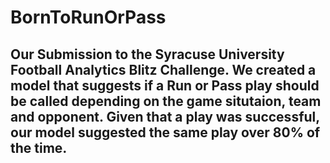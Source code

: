 # BornToRunOrPass
## Our Submission to the Syracuse University Football Analytics Blitz Challenge. We created a model that suggests if a Run or Pass play should be called depending on the game situtaion, team and opponent. Given that a play was successful, our model suggested the same play over 80% of the time.
